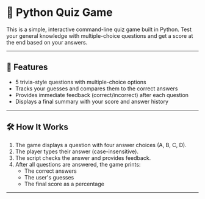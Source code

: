 # 🧠 Python Quiz Game

This is a simple, interactive command-line quiz game built in Python. Test your general knowledge with multiple-choice questions and get a score at the end based on your answers.

---

## 🎯 Features

- 5 trivia-style questions with multiple-choice options
- Tracks your guesses and compares them to the correct answers
- Provides immediate feedback (correct/incorrect) after each question
- Displays a final summary with your score and answer history

---

## 🛠️ How It Works

1. The game displays a question with four answer choices (A, B, C, D).
2. The player types their answer (case-insensitive).
3. The script checks the answer and provides feedback.
4. After all questions are answered, the game prints:
   - The correct answers
   - The user's guesses
   - The final score as a percentage

---
